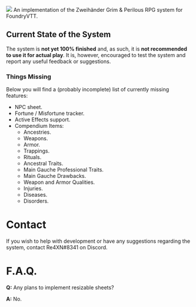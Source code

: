 ![](https://db4sgowjqfwig.cloudfront.net/campaigns/161832/assets/725959/Zweiha_nderLogoTransparency.png?1492594545)
An implementation of the Zweihänder Grim & Perilous RPG system for FoundryVTT. 
## Current State of the System

The system is **not yet 100% finished** and, as such, it is **not recommended to use it for actual play**. It is, however, encouraged to test the system and report any useful feedback or suggestions.

### Things Missing

Below you will find a (probably incomplete) list of currently missing features:

* NPC sheet.
* Fortune / Misfortune tracker.
* Active Effects support.
* Compendium Items:
	* Ancestries.
	* Weapons.
	* Armor.
	* Trappings.
	* Rituals.
	* Ancestral Traits.
	* Main Gauche Professional Traits.
	* Main Gauche Drawbacks.
	* Weapon and Armor Qualities.
	* Injuries.
	* Diseases.
	* Disorders.

# Contact

If you wish to help with development or have any suggestions regarding the system, contact Re4XN#8341 on Discord.

# F.A.Q.

**Q:** Any plans to implement resizable sheets?

**A:** No.